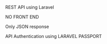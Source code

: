 REST API using Laravel 

NO FRONT END 

Only JSON response

API Authentication using LARAVEL PASSPORT

